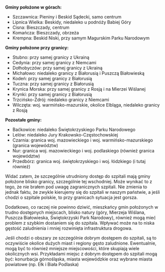 **Gminy położone w górach:**
- Szczawnica: Pieniny i Beskid Sądecki, samo centrum
- Lipnica Wielka: Beskidy, niedaleko u podnóży Babiej Góry
- Cisna: Bieszczady, centrum
- Komańcza: Bieszczady, obrzeża
- Krempna: Beskid Niski, przy samym Magurskim Parku Narodowym

**Gminy położone przy granicy:**
- Stubno: przy samej granicy z Ukrainą
- Cedynia: przy samej granicy z Niemcami
- Dołhobyczów: przy samej granicy z Ukrainą
- Michałowo: niedaleko granicy z Białorusią i Puszczą Białowieską
- Kodeń: przy samej granicy z Białorusią
- Tuczna: przy samej granicy z Białorusią
- Krynica Morska: przy samej granicy z Rosją i na Mierzei Wiślanej
- Krynki: przy samej granicy z Białorusią
- Trzcińsko-Zdrój: niedaleko granicy z Niemcami
- Wilczęta: woj. warmińsko-mazurskie, okolice Elbląga, niedaleko granicy z Rosją

**Pozostałe gminy:**
- Baćkowice: niedaleko Świętokrzyskiego Parku Narodowego
- Lelów: niedaleko Jury Krakowsko-Częstochowskiej
- Czarnia: granica woj. mazowieckiego i woj. warmińsko-mazurskiego (granica województw)
- Nur: granica woj. mazowieckiego i woj. podlaskiego (również granica województw)
- Przedbórz: granica woj. świętokrzyskiego i woj. łódzkiego (i tutaj również)

Widać zatem, że szczególnie utrudniony dostęp do szpitali mają gminy położone
blisko granicy, szczególnie tej wschodniej. Może wynikać to z tego, że nie brałem
pod uwagę zagranicznych szpitali. Nie zmienia to jednak faktu, że zwykle kierujemy
się do szpitali w naszym państwie, a jeśli chodzi o szpitale polskie, to przy granicach 
sytuacja jest gorsza.

Dodatkowo, co raczej nie powinno dziwić, mieszkańcy gmin położonych w trudno dostępnych miejscach, 
blisko natury (góry, Mierzeja Wiślana, Puszcza Białowieska, Świętokrzyski Park Narodowy), 
również mogą mieć problem z szybkim dostaniem się do szpitala. Wpływać może na to niska gęstość
zaludnienia i mniej rozwinięta infrastruktura drogowa.

Jeśli chodzi o obszary ze szczególnie dobrym dostępem do szpitali, są to oczywiście 
okolice dużych miast i regiony gęsto zaludnione. Ewentualnie, mogą być to również mniejsze
miejscowości, które skupiają wiele okolicznych wsi. Przykładami miejsc z dobrym dostępem do
szpitali mogą być: konurbacja górnośląska, miasta wojewódzkie oraz wybrane miasta powiatowe 
(np. Ełk i Biała Podlaska)